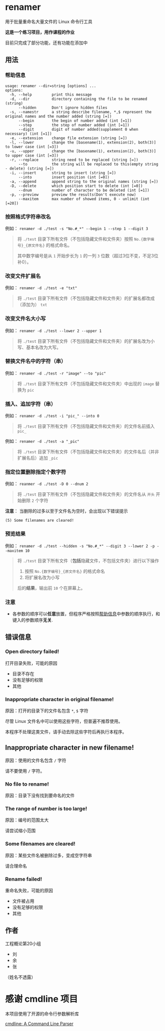 # renamer
用于批量重命名大量文件的 Linux 命令行工具

**这是一个练习项目，用作课程的作业**

目前只完成了部分功能，还有功能在添加中

## 用法
### 帮助信息
```
usage: renamer --dir=string [options] ...
options:
  -h, --help         print this message
  -d, --dir          directory containing the file to be renamed (string)
      --hidden       Don't ignore hidden files
  -s, --namestr      a string describe filename, *,$ represent the original names and the number added (string [=])
      --begin        the begin of number added (int [=1])
      --step         the step of number added (int [=1])
      --digit        digit of number added(supplement 0 when necessary) (int [=1])
  -e, --extension    change file extension (string [=])
  -l, --lower        change the [basename(1), extension(2), both(3)] to lower case (int [=3])
  -u, --upper        change the [basename(1), extension(2), both(3)] to upper case (int [=3])
  -r, --replace      string need to be replaced (string [=])
      --to           the string will be replaced to this(empty string - delete) (string [=])
  -i, --insert       string to insert (string [=])
      --into         insert position (int [=0])
  -a, --append       append string to the original names (string [=])
  -D, --delete       which position start to delete (int [=0])
      --dnum         number of character to be deleted (int [=1])
  -p, --preview      preview the results(Don't execute now)
      --maxitem      max number of showed items, 0 - unlimit (int [=20])
```
### 按照格式字符串改名

例如： `renamer -d ./test -s "No.#_*" --begin 1 --step 1 --digit 3`

>将 `./test` 目录下所有文件（不包括隐藏文件和文件夹）按照 `No.{数字编号}_{原文件名}` 的格式命名。
>
>其中数字编号是从 `1` 开始步长为 `1` 的一列 `3` 位数（超过3位不变，不足3位补0）。

### 改变文件扩展名

例如： `renamer -d ./test -e "txt"`

>将 `./test` 目录下所有文件（不包括隐藏文件和文件夹）的扩展名都改成（添加为） `txt`

### 改变文件名大小写

例如： `renamer -d ./test --lower 2 --upper 1`

>将 `./test` 目录下所有文件（不包括隐藏文件和文件夹）的扩展名改为小写、基本名改为大写。
### 替换文件名中的字符（串）

例如： `renamer -d ./test -r "image" --to "pic"`

>将 `./test` 目录下所有文件（不包括隐藏文件和文件夹）中出现的 `image` 替换为 `pic`

### 插入、追加字符（串）

例如： `renamer -d ./test -i "pic_" --into 0`

>将 `./test` 目录下所有文件（不包括隐藏文件和文件夹）的文件名前插入 `pic_`

例如： `renamer -d ./test -a "_pic"`

>将 `./test` 目录下所有文件（不包括隐藏文件和文件夹）的文件名后（并非扩展名后）追加 `_pic`

### 指定位置删除指定个数字符

例如： `reanmer -d ./test -D 0 --dnum 2`

>将 `./test` 目录下所有文件（不包括隐藏文件和文件夹）的文件名从 `开头` 开始删除 `2` 个字符

**注意**： 当删除的过多以至于文件名为空时，会出现以下错误提示

    (5) Some filenames are cleared!

### 预览结果

例如： `renamer -d ./test --hidden -s "No.#_*" --digit 3 --lower 2 -p --maxitem 10`

>将 `./test` 目录下所有文件（**包括**隐藏文件，不包括文件夹）进行以下操作
>
>1. 按照 `No.{数字编号}_{原文件名}` 的格式命名
>2. 将扩展名改为小写
>
>后的**结果**，输出前 `10` 个在屏幕上。

### 注意

+ 各参数的顺序可以**任意**放置，但程序严格按照[帮助信息](#帮助信息)中参数的顺序执行，和键入的参数顺序**无关**.

## 错误信息

### Open directory failed!

打开目录失败，可能的原因

+ 目录不存在
+ 没有足够的权限
+ 其他

### Inappropriate character in original filename!

原因：打开的目录下的文件名包含 `*`, `$` 字符

尽管 Linux 文件名中可以使用这些字符，但普遍不推荐使用。

本程序不处理这类文件，请手动去除这些字符后再执行本程序。

## Inappropriate character in new filename!

原因：使用的文件名包含 `/` 字符

请不要使用 `/` 字符。

### No file to rename!

原因：目录下没有找到要命名的文件

### The range of number is too large!

原因：编号的范围太大

请尝试缩小范围

### Some filenames are cleared!

原因：某些文件名被删除过多，变成空字符串

请合理命名

### Rename failed!

重命名失败，可能的原因

+ 文件被占用
+ 没有足够的权限
+ 其他

## 作者

工程概论第20小组

+ 刘
+ 余
+ 张

（姓名不透露）
# 感谢 cmdline 项目

本项目使用了开源的命令行参数解析库

[cmdline: A Command Line Parser](https://github.com/tanakh/cmdline)

